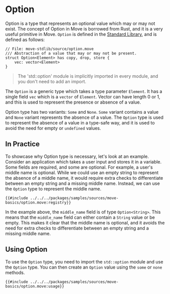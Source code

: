 # Option

Option is a type that represents an optional value which may or may not exist. The concept of Option
in Move is borrowed from Rust, and it is a very useful primitive in Move. `Option` is defined in the
[Standard Library](./standard-library.md), and is defined as follows:

```move
// File: move-stdlib/source/option.move
/// Abstraction of a value that may or may not be present.
struct Option<Element> has copy, drop, store {
    vec: vector<Element>
}
```

> The 'std::option' module is implicitly imported in every module, and you don't need to add an
> import.

The `Option` is a generic type which takes a type parameter `Element`. It has a single field `vec`
which is a `vector` of `Element`. Vector can have length 0 or 1, and this is used to represent the
presence or absence of a value.

Option type has two variants: `Some` and `None`. `Some` variant contains a value and `None` variant
represents the absence of a value. The `Option` type is used to represent the absence of a value in
a type-safe way, and it is used to avoid the need for empty or `undefined` values.

## In Practice

To showcase why Option type is necessary, let's look at an example. Consider an application which
takes a user input and stores it in a variable. Some fields are required, and some are optional. For
example, a user's middle name is optional. While we could use an empty string to represent the
absence of a middle name, it would require extra checks to differentiate between an empty string and
a missing middle name. Instead, we can use the `Option` type to represent the middle name.

```move
{{#include ../../../packages/samples/sources/move-basics/option.move:registry}}
```

In the example above, the `middle_name` field is of type `Option<String>`. This means that the
`middle_name` field can either contain a `String` value or be empty. This makes it clear that the
middle name is optional, and it avoids the need for extra checks to differentiate between an empty
string and a missing middle name.

## Using Option

To use the `Option` type, you need to import the `std::option` module and use the `Option` type. You
can then create an `Option` value using the `some` or `none` methods.

```move
{{#include ../../../packages/samples/sources/move-basics/option.move:usage}}
```
